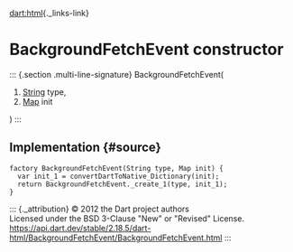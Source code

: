 [dart:html](../../dart-html/dart-html-library){._links-link}

BackgroundFetchEvent constructor
================================

::: {.section .multi-line-signature}
BackgroundFetchEvent(

1.  [String](../../dart-core/string-class) type,
2.  [Map](../../dart-core/map-class) init

)
:::

Implementation {#source}
--------------

``` {.language-dart data-language="dart"}
factory BackgroundFetchEvent(String type, Map init) {
  var init_1 = convertDartToNative_Dictionary(init);
  return BackgroundFetchEvent._create_1(type, init_1);
}
```

::: {._attribution}
© 2012 the Dart project authors\
Licensed under the BSD 3-Clause \"New\" or \"Revised\" License.\
<https://api.dart.dev/stable/2.18.5/dart-html/BackgroundFetchEvent/BackgroundFetchEvent.html>
:::
